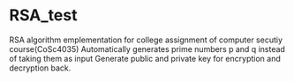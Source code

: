 # RSA_test
RSA algorithm emplementation for college assignment of computer secutiy course(CoSc4035)
Automatically generates prime numbers p and q instead of taking them as input
Generate public and private key for encryption and decryption back.
